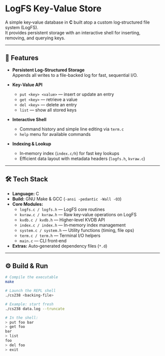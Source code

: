 # LogFS Key‑Value Store

A simple key‑value database in **C** built atop a custom log‑structured file system (LogFS).  
It provides persistent storage with an interactive shell for inserting, removing, and querying keys.

---

## 🚀 Features

- **Persistent Log‑Structured Storage**  
  Appends all writes to a file-backed log for fast, sequential I/O.

- **Key‑Value API**  
  - `put <key> <value>` — insert or update an entry  
  - `get <key>` — retrieve a value  
  - `del <key>` — delete an entry  
  - `list` — show all stored keys  

- **Interactive Shell**  
  - Command history and simple line editing via `term.c`  
  - `help` menu for available commands  

- **Indexing & Lookup**  
  - In‑memory index (`index.c/h`) for fast key lookups  
  - Efficient data layout with metadata headers (`logfs.h`, `kvraw.c`)

---

## 🛠️ Tech Stack

- **Language:** C  
- **Build:** GNU Make & GCC (`-ansi -pedantic -Wall -O3`)  
- **Core Modules:**  
  - `logfs.c / logfs.h` — LogFS core routines  
  - `kvraw.c / kvraw.h` — Raw key‑value operations on LogFS  
  - `kvdb.c / kvdb.h` — Higher‑level KVDB API  
  - `index.c / index.h` — In‑memory index management  
  - `system.c / system.h` — Utility functions (timing, file ops)  
  - `term.c / term.h` — Terminal I/O helpers  
  - `main.c` — CLI front‑end  
- **Extras:** Auto‑generated dependency files (`*.d`)

---

## ⚙️ Build & Run

```bash
# Compile the executable
make

# Launch the REPL shell
./cs238 <backing-file>

# Example: start fresh
./cs238 data.log --truncate

# In the shell:
> put foo bar
> get foo
bar
> list
foo
> del foo
> exit
